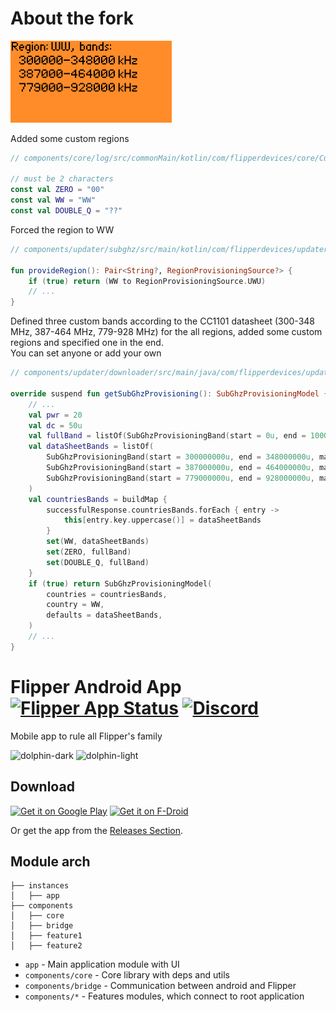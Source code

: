 # About the fork
<img src='https://github.com/Atomofiron/Flipper-Android-App-SubGHz/blob/region-bands/metadata/flpr-ww.png' width=258 />

Added some custom regions

```kotlin
// components/core/log/src/commonMain/kotlin/com/flipperdevices/core/Custom.kt

// must be 2 characters
const val ZERO = "00"
const val WW = "WW"
const val DOUBLE_Q = "??"
```
Forced the region to WW
```kotlin
// components/updater/subghz/src/main/kotlin/com/flipperdevices/updater/subghz/model/RegionProvisioning.kt

fun provideRegion(): Pair<String?, RegionProvisioningSource?> {
    if (true) return (WW to RegionProvisioningSource.UWU)
    // ...
}
```
Defined three custom bands according to the CC1101 datasheet (300-348 MHz, 387-464 MHz, 779-928 MHz) for the all regions, added some custom regions and specified one in the end.\
You can set anyone or add your own
```kotlin
// components/updater/downloader/src/main/java/com/flipperdevices/updater/downloader/api/DownloaderApiImpl.kt

override suspend fun getSubGhzProvisioning(): SubGhzProvisioningModel {
    // ...
    val pwr = 20
    val dc = 50u
    val fullBand = listOf(SubGhzProvisioningBand(start = 0u, end = 1000000000u, maxPower = pwr, dutyCycle = dc))
    val dataSheetBands = listOf(
        SubGhzProvisioningBand(start = 300000000u, end = 348000000u, maxPower = pwr, dutyCycle = dc),
        SubGhzProvisioningBand(start = 387000000u, end = 464000000u, maxPower = pwr, dutyCycle = dc),
        SubGhzProvisioningBand(start = 779000000u, end = 928000000u, maxPower = pwr, dutyCycle = dc),
    )
    val countriesBands = buildMap {
        successfulResponse.countriesBands.forEach { entry ->
            this[entry.key.uppercase()] = dataSheetBands
        }
        set(WW, dataSheetBands)
        set(ZERO, fullBand)
        set(DOUBLE_Q, fullBand)
    }
    if (true) return SubGhzProvisioningModel(
        countries = countriesBands,
        country = WW,
        defaults = dataSheetBands,
    )
    // ...
}
```

# Flipper Android App [![Flipper App Status](https://github.com/flipperdevices/Flipper-Android-App/actions/workflows/internal.yml/badge.svg)](https://github.com/Flipper-Zero/Flipper-Android-App/releases) [![Discord](https://img.shields.io/discord/740930220399525928.svg?label=&logo=discord&logoColor=ffffff&color=7389D8&labelColor=6A7EC2)](http://flipperzero.one/discord)

Mobile app to rule all Flipper's family

![dolphin-dark](.github/dark_theme_banner.png#gh-dark-mode-only)
![dolphin-light](.github/light_theme_banner.png#gh-light-mode-only)

## Download


[<img src="https://play.google.com/intl/en_us/badges/images/generic/en-play-badge.png"
     alt="Get it on Google Play"
     height="80">](https://play.google.com/store/apps/details?id=com.flipperdevices.app)
[<img height="80" alt='Get it on F-Droid' src='https://gitlab.com/fdroid/artwork/-/raw/master/badge/get-it-on-en.png'/>](https://f-droid.org/en/packages/com.flipperdevices.app/)

Or get the app from the [Releases Section](https://github.com/flipperdevices/Flipper-Android-App/releases/latest).

## Module arch

```
├── instances
│   ├── app
├── components
│   ├── core
│   ├── bridge
│   ├── feature1
│   ├── feature2
```

- `app` - Main application module with UI
- `components/core` - Core library with deps and utils
- `components/bridge` - Communication between android and Flipper
- `components/*` - Features modules, which connect to root application
